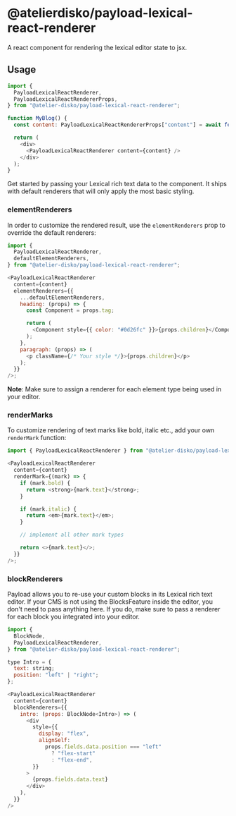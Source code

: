 # @atelierdisko/payload-lexical-react-renderer

A react component for rendering the lexical editor state to jsx.

## Usage

```js
import {
  PayloadLexicalReactRenderer,
  PayloadLexicalReactRendererProps,
} from "@atelier-disko/payload-lexical-react-renderer";

function MyBlog() {
  const content: PayloadLexicalReactRendererProps["content"] = await fetchLexicalEditorState();

  return (
    <div>
      <PayloadLexicalReactRenderer content={content} />
    </div>
  );
}
```

Get started by passing your Lexical rich text data to the component. It ships with default renderers that will only apply the most basic styling.

### elementRenderers

In order to customize the rendered result, use the `elementRenderers` prop to override the default renderers:

```js
import {
  PayloadLexicalReactRenderer,
  defaultElementRenderers,
} from "@atelier-disko/payload-lexical-react-renderer";

<PayloadLexicalReactRenderer
  content={content}
  elementRenderers={{
    ...defaultElementRenderers,
    heading: (props) => {
      const Component = props.tag;

      return (
        <Component style={{ color: "#0d26fc" }}>{props.children}</Component>
      );
    },
    paragraph: (props) => (
      <p className={/* Your style */}>{props.children}</p>
    );
  }}
/>;
```

**Note**: Make sure to assign a renderer for each element type being used in your editor.

### renderMarks

To customize rendering of text marks like bold, italic etc., add your own `renderMark` function:

```js
import { PayloadLexicalReactRenderer } from "@atelier-disko/payload-lexical-react-renderer";

<PayloadLexicalReactRenderer
  content={content}
  renderMark={(mark) => {
    if (mark.bold) {
      return <strong>{mark.text}</strong>;
    }

    if (mark.italic) {
      return <em>{mark.text}</em>;
    }

    // implement all other mark types

    return <>{mark.text}</>;
  }}
/>;
```

### blockRenderers

Payload allows you to re-use your custom blocks in its Lexical rich text editor. If your CMS is not using the BlocksFeature inside the editor, you don't need to pass anything here. If you do, make sure to pass a renderer for each block you integrated into your editor.

```js
import {
  BlockNode,
  PayloadLexicalReactRenderer,
} from "@atelier-disko/payload-lexical-react-renderer";

type Intro = {
  text: string;
  position: "left" | "right";
};

<PayloadLexicalReactRenderer
  content={content}
  blockRenderers={{
    intro: (props: BlockNode<Intro>) => (
      <div
        style={{
          display: "flex",
          alignSelf:
            props.fields.data.position === "left"
              ? "flex-start"
              : "flex-end",
        }}
      >
        {props.fields.data.text}
      </div>
    ),
  }}
/>
```
